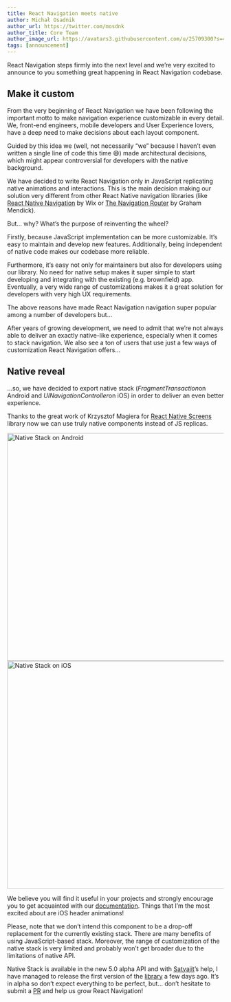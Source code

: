 ```yaml
---
title: React Navigation meets native
author: Michał Osadnik
author_url: https://twitter.com/mosdnk
author_title: Core Team
author_image_url: https://avatars3.githubusercontent.com/u/25709300?s=460&v=4
tags: [announcement]
---
```


React Navigation steps firmly into the next level and we’re very excited to announce to you something great happening in React Navigation codebase.

<!--truncate-->

## Make it custom

From the very beginning of React Navigation we have been following the important motto to make navigation experience customizable in every detail. We, front-end engineers, mobile developers and User Experience lovers, have a deep need to make decisions about each layout component.

Guided by this idea we (well, not necessarily “we” because I haven’t even written a single line of code this time 😄) made architectural decisions, which might appear controversial for developers with the native background.

We have decided to write React Navigation only in JavaScript replicating native animations and interactions. This is the main decision making our solution very different from other React Native navigation libraries (like [React Native Navigation](https://wix.github.io/react-native-navigation) by Wix or [The Navigation Router](https://grahammendick.github.io/navigation/) by Graham Mendick).

But… why? What’s the purpose of reinventing the wheel?

Firstly, because JavaScript implementation can be more customizable. It’s easy to maintain and develop new features. Additionally, being independent of native code makes our codebase more reliable.

Furthermore, it’s easy not only for maintainers but also for developers using our library. No need for native setup makes it super simple to start developing and integrating with the existing (e.g. brownfield) app. Eventually, a very wide range of customizations makes it a great solution for developers with very high UX requirements.

The above reasons have made React Navigation navigation super popular among a number of developers but…

After years of growing development, we need to admit that we’re not always able to deliver an exactly native-like experience, especially when it comes to stack navigation. We also see a ton of users that use just a few ways of customization React Navigation offers…

## **Native reveal**

…so, we have decided to export native stack (*FragmentTransaction*on Android and *UINavigationController*on iOS) in order to deliver an even better experience.

Thanks to the great work of Krzysztof Magiera for [React Native Screens](https://github.com/kmagiera/react-native-screens) library now we can use truly native components instead of JS replicas.

<img src="/assets/blog/android-native-stack.gif" height="530" alt="Native Stack on Android" />
<img src="/assets/blog/ios-native-stack.gif" height="530" alt="Native Stack on iOS" />

We believe you will find it useful in your projects and strongly encourage you to get acquainted with our [documentation](https://github.com/kmagiera/react-native-screens/native-stack). Things that I’m the most excited about are iOS header animations!

Please, note that we don’t intend this component to be a drop-off replacement for the currently existing stack. There are many benefits of using JavaScript-based stack. Moreover, the range of customization of the native stack is very limited and probably won’t get broader due to the limitations of native API.

Native Stack is available in the new 5.0 alpha API and with [Satyajit](https://github.com/satya164)’s help, I have managed to release the first version of the [library](https://www.npmjs.com/package/@react-navigation/native-stack) a few days ago. It’s in alpha so don’t expect everything to be perfect, but… don’t hesitate to submit a [PR](https://github.com/react-navigation/react-navigation/pulls) and help us grow React Navigation!

